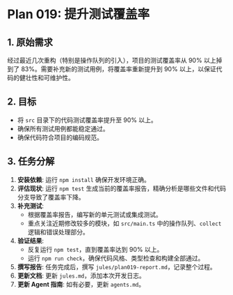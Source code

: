 # Plan 019: 提升测试覆盖率

## 1. 原始需求

经过最近几次重构（特别是操作队列的引入），项目的测试覆盖率从 90% 以上掉到了 83%。需要补充新的测试用例，将覆盖率重新提升到 90% 以上，以保证代码的健壮性和可维护性。

## 2. 目标

- 将 `src` 目录下的代码测试覆盖率提升至 90% 以上。
- 确保所有测试用例都能稳定通过。
- 确保代码符合项目的编码规范。

## 3. 任务分解

1.  **安装依赖**: 运行 `npm install` 确保开发环境正确。
2.  **评估现状**: 运行 `npm test` 生成当前的覆盖率报告，精确分析是哪些文件和代码分支导致了覆盖率下降。
3.  **补充测试**:
    - 根据覆盖率报告，编写新的单元测试或集成测试。
    - 重点关注近期修改较多的模块，如 `src/main.ts` 中的操作队列、`collect` 逻辑和错误处理部分。
4.  **验证结果**:
    - 反复运行 `npm test`，直到覆盖率达到 90% 以上。
    - 运行 `npm run check`，确保代码风格、类型检查和构建全部通过。
5.  **撰写报告**: 任务完成后，撰写 `jules/plan019-report.md`，记录整个过程。
6.  **更新文档**: 更新 `jules.md`，添加本次开发日志。
7.  **更新 Agent 指南**: 如有必要，更新 `agents.md`。
